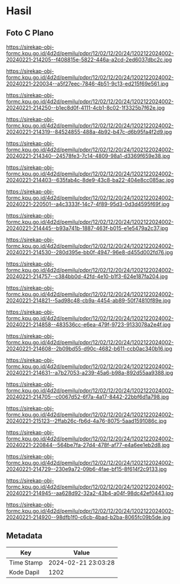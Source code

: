 # Hasil

## Foto C Plano

https://sirekap-obj-formc.kpu.go.id/4d2d/pemilu/pdpr/12/02/12/20/24/1202122024002-20240221-214205--f408815e-5822-446a-a2cd-2ed6037dbc2c.jpg

https://sirekap-obj-formc.kpu.go.id/4d2d/pemilu/pdpr/12/02/12/20/24/1202122024002-20240221-220034--a5f27eec-7846-4b51-9c13-ed215f69e561.jpg

https://sirekap-obj-formc.kpu.go.id/4d2d/pemilu/pdpr/12/02/12/20/24/1202122024002-20240221-214250--b1ec8d0f-4111-4cb1-8c02-1f3325b7f62e.jpg

https://sirekap-obj-formc.kpu.go.id/4d2d/pemilu/pdpr/12/02/12/20/24/1202122024002-20240221-214319--84524855-488a-4b92-b47c-d6b95fa4f2d9.jpg

https://sirekap-obj-formc.kpu.go.id/4d2d/pemilu/pdpr/12/02/12/20/24/1202122024002-20240221-214340--24578fe3-7c14-4809-98a1-d3369f659e38.jpg

https://sirekap-obj-formc.kpu.go.id/4d2d/pemilu/pdpr/12/02/12/20/24/1202122024002-20240221-214403--635fab4c-8de9-43c8-ba22-404e8cc085ac.jpg

https://sirekap-obj-formc.kpu.go.id/4d2d/pemilu/pdpr/12/02/12/20/24/1202122024002-20240221-220501--a4c3333f-14c7-4f89-95d3-0d3d4595f69f.jpg

https://sirekap-obj-formc.kpu.go.id/4d2d/pemilu/pdpr/12/02/12/20/24/1202122024002-20240221-214445--b93a741b-1887-463f-b015-e1e5479a2c37.jpg

https://sirekap-obj-formc.kpu.go.id/4d2d/pemilu/pdpr/12/02/12/20/24/1202122024002-20240221-214530--280d395e-bb0f-4947-96e8-d455d002fd76.jpg

https://sirekap-obj-formc.kpu.go.id/4d2d/pemilu/pdpr/12/02/12/20/24/1202122024002-20240221-214757--c384bb0d-42fd-4e10-b1f3-624e187fa204.jpg

https://sirekap-obj-formc.kpu.go.id/4d2d/pemilu/pdpr/12/02/12/20/24/1202122024002-20240221-214821--5ad98c48-cb9a-4454-ab89-50f74810f89e.jpg

https://sirekap-obj-formc.kpu.go.id/4d2d/pemilu/pdpr/12/02/12/20/24/1202122024002-20240221-214858--483536cc-e6ea-479f-9723-9133078a2e4f.jpg

https://sirekap-obj-formc.kpu.go.id/4d2d/pemilu/pdpr/12/02/12/20/24/1202122024002-20240221-214608--2b09bd55-d90c-4682-b611-ccb0ac340b16.jpg

https://sirekap-obj-formc.kpu.go.id/4d2d/pemilu/pdpr/12/02/12/20/24/1202122024002-20240221-214631--a7b27053-a239-45a6-b98a-892d55aa9388.jpg

https://sirekap-obj-formc.kpu.go.id/4d2d/pemilu/pdpr/12/02/12/20/24/1202122024002-20240221-214705--c0067d52-6f7a-4a17-8442-22bbf6d1a798.jpg

https://sirekap-obj-formc.kpu.go.id/4d2d/pemilu/pdpr/12/02/12/20/24/1202122024002-20240221-215123--2ffab26c-fb6d-4a76-8075-5aad1591086c.jpg

https://sirekap-obj-formc.kpu.go.id/4d2d/pemilu/pdpr/12/02/12/20/24/1202122024002-20240221-220844--564be7fa-27d4-478f-af77-e4a6ee1eb2d8.jpg

https://sirekap-obj-formc.kpu.go.id/4d2d/pemilu/pdpr/12/02/12/20/24/1202122024002-20240221-214729--230e9a72-09b6-4fae-bf15-8f614f2c9133.jpg

https://sirekap-obj-formc.kpu.go.id/4d2d/pemilu/pdpr/12/02/12/20/24/1202122024002-20240221-214945--aa628d92-32a2-43b4-a04f-98dc42ef0443.jpg

https://sirekap-obj-formc.kpu.go.id/4d2d/pemilu/pdpr/12/02/12/20/24/1202122024002-20240221-214920--98dfb1f0-c6cb-4bad-b2ba-8065fc09b5de.jpg


## Metadata

| Key        | Value               |
| ---------- | ------------------- |
| Time Stamp | 2024-02-21 23:03:28 |
| Kode Dapil | 1202                |



